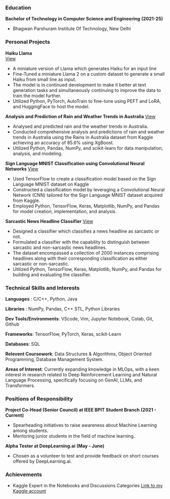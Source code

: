 ### Education

**Bachelor of Technology in Computer Science and Engineering** **(2021-25)**
- Bhagwan Parshuram Institute Of Technology, New Delhi

### **Personal Projects**

**Haiku Llama**               
[View](https://huggingface.co/retr0sushi04/haiku-llama)

- A miniature version of Llama which generates Haiku for an input line
- Fine-Tuned a miniature Llama 2 on a custom dataset to generate a small Haiku from small line as input.
- The model is in continued development to make it better at text generation tasks and simultaneously continuing
  to improve the data to train the model further.
- Utilized Python, PyTorch, AutoTrain to fine-tune using PEFT and LoRA, and HuggingFace to host the model.

**Analysis and Prediction of Rain and Weather Trends in Australia**
[View](https://www.kaggle.com/code/himanshubhenwal/analysis-prediction-rain-in-australia)

- Analysed and predicted rain and the weather trends in Australia.
- Conducted comprehensive analysis and predictions of rain and weather trends in Australia using the Rains in Australia dataset from Kaggle achieving an accuracy of 85.6% using XgBoost.
- Utilized Python, Pandas, NumPy, and scikit-learn for data manipulation, analysis, and modeling.

**Sign Language MNIST Classification using Convolutional Neural Networks**
[View](https://www.kaggle.com/code/himanshubhenwal/sign-language-mnist-using-cnns)

- Used TensorFlow to create a classification model based on the Sign Language MNIST dataset on Kaggle
- Constructed a classification model by leveraging a Convolutional Neural Network (CNN) tailored for the Sign Language MNIST dataset acquired from Kaggle.
- Employed Python, TensorFlow, Keras, Matplotlib, NumPy, and Pandas for model creation, implementation, and analysis.

**Sarcastic News Headline Classifier**
[View](https://www.kaggle.com/code/himanshubhenwal/sarcasm-classifier-using-tensorflow/notebook)

- Designed a classifier which classifies a news headline as sarcastic or not.
- Formulated a classifier with the capability to distinguish between sarcastic and non-sarcastic news headlines.
- The dataset encompassed a collection of 2000 instances comprising headlines along with their corresponding classification as either     sarcastic or non-sarcastic.
- Utilized Python, TensorFlow, Keras, Matplotlib, NumPy, and Pandas for building and evaluating the classifier.


### **Technical Skills and Interests**

**Languages** : C/C++, Python, Java

**Libraries** : NumPy, Pandas, C++ STL, Python Libraries

**Dev Tools/Environments**: VScode, Vim, Jupyter Notebook, Colab, Git, Github

**Frameworks**: TensorFlow, PyTorch, Keras, scikit-Learn

**Databases**: SQL

**Relevent Coursework**: Data Structures & Algorithms, Object Oriented Programming, Database Management System.

**Areas of Interest**: Currently expanding knowledge in MLOps, with a keen interest in research related to Deep
Reinforcement Learning and Natural Language Processing, specifically focusing on GenAI, LLMs, and Transformers.

### **Positions of Responsibility**

**Project Co-Head (Senior Council) at IEEE BPIT Student Branch**  **(2021 - Current)**
- Spearheading initiatives to raise awareness about Machine Learning among students.
- Mentoring junior students in the field of machine learning.

**Alpha Tester at DeepLearning.ai** **(May - June)**
- Chosen as a volunteer to test and provide feedback on short courses offered by DeepLearning.ai.

### **Achievements**
- Kaggle Expert in the Notebooks and Discussions Categories
[Link to my Kaggle account](https://www.kaggle.com/himanshubhenwal)
